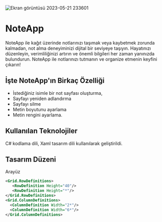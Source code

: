 ![Ekran görüntüsü 2023-05-21 233601](https://github.com/oktayagdag/NoteApp/assets/120986651/94ee2803-6845-44d1-9bb5-0042aaaf68b9)

# NoteApp

NoteApp ile kağıt üzerinde notlarınızı taşımak veya kaybetmek zorunda kalmadan, not alma deneyiminizi dijital bir seviyeye taşıyın. Hayatınızı düzenleyin, verimliliğinizi artırın ve önemli bilgileri her zaman yanınızda bulundurun. NoteApp ile notlarınızı tutmanın ve organize etmenin keyfini çıkarın!

## İşte NoteApp'ın Birkaç Özelliği

- İstediğiniz isimle bir not sayfası oluşturma, 
- Sayfayı yeniden adlandırma
- Sayfayı silme
- Metin boyutunu ayarlama
- Metin rengini ayarlama. 


## Kullanılan Teknolojiler
C# kodlama dili, Xaml tasarım dili kullanılarak geliştirildi.

## Tasarım Düzeni
Arayüz 

```xml
<Grid.RowDefinitions>
   <RowDefinition Height="40"/>
   <RowDefinition Height="*"/>
</Grid.RowDefinitions>
<Grid.ColumnDefinitions>
  <ColumnDefinition Width="2*"/>
  <ColumnDefinition Width="6*"/>
</Grid.ColumnDefinitions>
```



